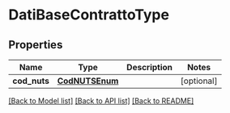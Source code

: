 # DatiBaseContrattoType

## Properties
Name | Type | Description | Notes
------------ | ------------- | ------------- | -------------
**cod_nuts** | [**CodNUTSEnum**](CodNUTSEnum.md) |  | [optional] 

[[Back to Model list]](../README.md#documentation-for-models) [[Back to API list]](../README.md#documentation-for-api-endpoints) [[Back to README]](../README.md)

